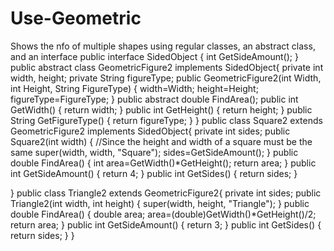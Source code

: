 # Use-Geometric
Shows the nfo of multiple shapes using regular classes, an abstract class, and an interface
public interface SidedObject {
    int GetSideAmount();
}
public abstract class GeometricFigure2 implements SidedObject{
    private int width, height;
    private String figureType;
    public GeometricFigure2(int Width, int Height, String FigureType)
    {
        width=Width;
        height=Height;
        figureType=FigureType;
    }
    public abstract double FindArea();
    public int GetWidth()
    {
        return width;
    }
    public int GetHeight()
    {
        return height;
    }
    public String GetFigureType()
    {
        return figureType;
    }
}
public class Square2 extends GeometricFigure2 implements SidedObject{
    private int sides;
    public Square2(int width)
    {   //Since the height and width of a square must be the same
        super(width, width, "Square");
        sides=GetSideAmount();
    }
    public double FindArea()
    {
        int area=GetWidth()*GetHeight();
        return area;
    }
    public int GetSideAmount()
    {
        return 4;
    }
    public int GetSides()
    {
        return sides;
    }
    
}
public class Triangle2 extends GeometricFigure2{
    private int sides;
    public Triangle2(int width, int height)
    {
        super(width, height, "Triangle");
    }
    public double FindArea()
    {
        double area;
        area=(double)GetWidth()*GetHeight()/2;
        return area;
    }
    public int GetSideAmount()
    {
        return 3;
    }
    public int GetSides()
    {
        return sides;
    }
}

